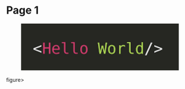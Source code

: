 # Page 1

<figure><img src=".gitbook/assets/CleanShot 2024-06-10 at 16.17.46@2x.png" alt=""><figcaption></figcaption></figure>

figure><img src="[.gitbook/assets/CleanShot 2024-06-10 at 16.17.46@2x.png](https://github.com/pinpoint-apm/pinpoint-apm.github.io/blob/b8b2dd8f06b8f66c4632a362f871c9924ab3f742/.gitbook/assets/error_analysis_01.png)" alt=""><figcaption></figcaption></figure>
